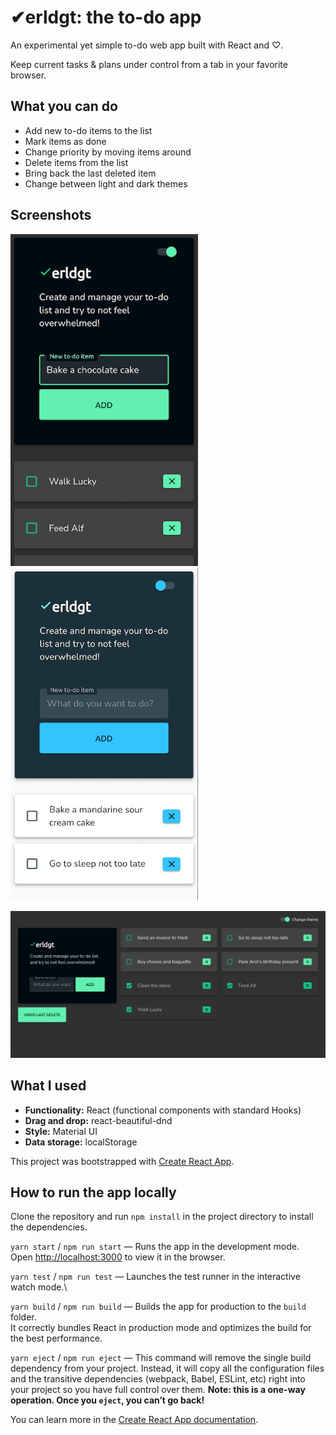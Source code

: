 # ✔︎erldgt: the to-do app

An experimental yet simple to-do web app built with React and ♡.

Keep current tasks & plans under control from a tab in your favorite browser.

## What you can do

* Add new to-do items to the list
* Mark items as done
* Change priority by moving items around
* Delete items from the list
* Bring back the last deleted item
* Change between light and dark themes

## Screenshots

<img src="./screenshots/erldgt-dark-mobile.png" width="300" alt="erldgt — dark theme, mobile view">
<img src="./screenshots/erldgt-light-mobile.png" width="300" alt="erldgt — light theme, mobile view">

![erldgt dark theme, desktop view](./screenshots/erldgt-dark-desktop.png)

## What I used

* **Functionality:** React (functional components with standard Hooks)
* **Drag and drop:** react-beautiful-dnd
* **Style:** Material UI
* **Data storage:** localStorage

This project was bootstrapped with [Create React App](https://github.com/facebook/create-react-app).

## How to run the app locally

Clone the repository and run `npm install` in the project directory to install the dependencies.

`yarn start` / `npm run start` — Runs the app in the development mode.\
Open [http://localhost:3000](http://localhost:3000) to view it in the browser.

`yarn test` / `npm run test` — Launches the test runner in the interactive watch mode.\

`yarn build` / `npm run build` — Builds the app for production to the `build` folder.\
It correctly bundles React in production mode and optimizes the build for the best performance.

`yarn eject` / `npm run eject` — This command will remove the single build dependency from your project. Instead, it will copy all the configuration files and the transitive dependencies (webpack, Babel, ESLint, etc) right into your project so you have full control over them. **Note: this is a one-way operation. Once you `eject`, you can’t go back!**

You can learn more in the [Create React App documentation](https://facebook.github.io/create-react-app/docs/getting-started).
